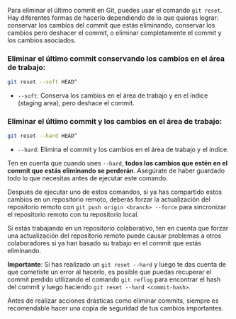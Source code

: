 Para eliminar el último commit en Git, puedes usar el comando `git reset`. Hay diferentes formas de hacerlo dependiendo de lo que quieras lograr: conservar los cambios del commit que estás eliminando, conservar los cambios pero deshacer el commit, o eliminar completamente el commit y los cambios asociados.

### Eliminar el último commit conservando los cambios en el área de trabajo:
```bash
git reset --soft HEAD^
```
- `--soft`: Conserva los cambios en el área de trabajo y en el índice (staging area), pero deshace el commit.

### Eliminar el último commit y los cambios en el área de trabajo:
```bash
git reset --hard HEAD^
```
- `--hard`: Elimina el commit y los cambios en el área de trabajo y el índice.

Ten en cuenta que cuando uses `--hard`, **todos los cambios que estén en el commit que estás eliminando se perderán**. Asegúrate de haber guardado todo lo que necesitas antes de ejecutar este comando.

Después de ejecutar uno de estos comandos, si ya has compartido estos cambios en un repositorio remoto, deberás forzar la actualización del repositorio remoto con `git push origin <branch> --force` para sincronizar el repositorio remoto con tu repositorio local.

Si estás trabajando en un repositorio colaborativo, ten en cuenta que forzar una actualización del repositorio remoto puede causar problemas a otros colaboradores si ya han basado su trabajo en el commit que estás eliminando.

**Importante**: Si has realizado un `git reset --hard` y luego te das cuenta de que cometiste un error al hacerlo, es posible que puedas recuperar el commit perdido utilizando el comando `git reflog` para encontrar el hash del commit y luego haciendo `git reset --hard <commit-hash>`.

Antes de realizar acciones drásticas como eliminar commits, siempre es recomendable hacer una copia de seguridad de tus cambios importantes.